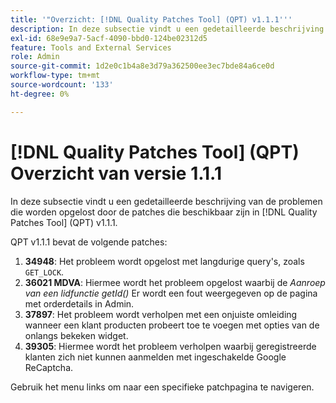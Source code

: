 ```yaml
---
title: '"Overzicht: [!DNL Quality Patches Tool] (QPT) v1.1.1'''
description: In deze subsectie vindt u een gedetailleerde beschrijving van de problemen die worden opgelost door de patches die beschikbaar zijn in [!DNL Quality Patches Tool] (QPT) v1.1.1.
exl-id: 68e9e9a7-5acf-4090-bbd0-124be02312d5
feature: Tools and External Services
role: Admin
source-git-commit: 1d2e0c1b4a8e3d79a362500ee3ec7bde84a6ce0d
workflow-type: tm+mt
source-wordcount: '133'
ht-degree: 0%

---
```


# [!DNL Quality Patches Tool] (QPT) Overzicht van versie 1.1.1

In deze subsectie vindt u een gedetailleerde beschrijving van de problemen die worden opgelost door de patches die beschikbaar zijn in [!DNL Quality Patches Tool] (QPT) v1.1.1.

QPT v1.1.1 bevat de volgende patches:

1. **34948**: Het probleem wordt opgelost met langdurige query&#39;s, zoals `GET_LOCK`.
1. **36021 MDVA**: Hiermee wordt het probleem opgelost waarbij de *Aanroep van een lidfunctie getId()* Er wordt een fout weergegeven op de pagina met orderdetails in Admin.
1. **37897**: Het probleem wordt verholpen met een onjuiste omleiding wanneer een klant producten probeert toe te voegen met opties van de onlangs bekeken widget.
1. **39305**: Hiermee wordt het probleem verholpen waarbij geregistreerde klanten zich niet kunnen aanmelden met ingeschakelde Google ReCaptcha.

Gebruik het menu links om naar een specifieke patchpagina te navigeren.
